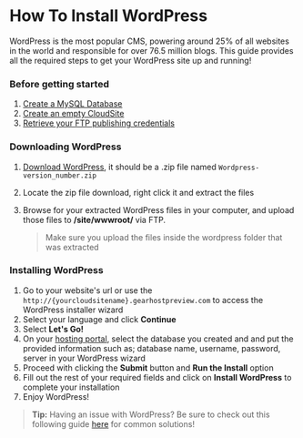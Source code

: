 # How To Install WordPress
WordPress is the most popular CMS, powering around 25% of all websites in the world and responsible for over 76.5 million blogs. This guide provides all the required steps to get your WordPress site up and running!

### Before getting started
1. [Create a MySQL Database](https://www.gearhost.com/documentation/create-a-database)
1. [Create an empty CloudSite](https://www.gearhost.com/documentation/create-a-cloudsite)
1. [Retrieve your FTP publishing credentials](https://www.gearhost.com/documentation/how-to-publish-your-app-with-ftp)

### Downloading WordPress
1. [Download WordPress](https://wordpress.org/download/), it should be a .zip file named `Wordpress-version_number.zip`

1. Locate the zip file download, right click it and extract the files

1. Browse for your extracted WordPress files in your computer, and upload those files to **/site/wwwroot/** via FTP. 

   > Make sure you upload the files inside the wordpress folder that was extracted

### Installing WordPress
1. Go to your website's url or use the `http://{yourcloudsitename}.gearhostpreview.com` to access the WordPress installer wizard
2. Select your language and click **Continue**
3. Select **Let's Go!**
4. On your [hosting portal](https://my.gearhost.com/Databases), select the database you created and and put the provided information such as; database name, username, password, server in your WordPress wizard
5. Proceed with clicking the **Submit** button and **Run the Install** option 
6. Fill out the rest of your required fields and click on **Install WordPress** to complete your installation
7. Enjoy WordPress!

>**Tip:** Having an issue with WordPress? Be sure to check out this following guide [here](https://www.gearhost.com/documentation/troubleshooting-wordpress) for common solutions!